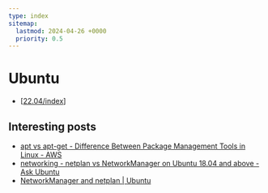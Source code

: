 ```yaml
---
type: index
sitemap:
  lastmod: 2024-04-26 +0000
  priority: 0.5
---
```


# Ubuntu

- [[22.04/index]]

## Interesting posts

- [apt vs apt-get - Difference Between Package Management Tools in Linux - AWS](https://aws.amazon.com/compare/the-difference-between-apt-and-apt-get/)
- [networking - netplan vs NetworkManager on Ubuntu 18.04 and above - Ask Ubuntu](https://askubuntu.com/questions/1122757/netplan-vs-networkmanager-on-ubuntu-18-04-and-above)
- [NetworkManager and netplan \| Ubuntu](https://ubuntu.com/core/docs/networkmanager/networkmanager-and-netplan)

[//begin]: # "Autogenerated link references for markdown compatibility"
[22.04/index]: 22.04/index.md "Ubuntu 22.04 LTS (Jammy Jellyfish)"
[//end]: # "Autogenerated link references"
